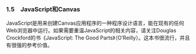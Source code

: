 ### 1.5　JavaScript和Canvas

JavaScript是用来创建Canvas应用程序的一种程序设计语言，能在现有的任何Web浏览器中运行。如果需要重温JavaScript的相关内容，请关注Douglas Crockford的书《JavaScript: The Good Parts》（O’Reilly）。这本书很流行，并且有很强的参考价值。


